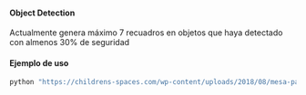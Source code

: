 #### Object Detection
Actualmente genera máximo 7 recuadros en objetos que haya detectado con almenos 30% de seguridad


#### Ejemplo de uso 
```bash
python "https://childrens-spaces.com/wp-content/uploads/2018/08/mesa-para-ni%C3%B1os-6.jpg"
```

